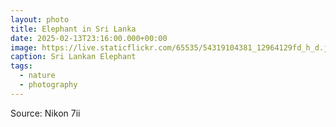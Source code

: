 ```yaml
---
layout: photo
title: Elephant in Sri Lanka
date: 2025-02-13T23:16:00.000+00:00
image: https://live.staticflickr.com/65535/54319104381_12964129fd_h_d.jpg
caption: Sri Lankan Elephant
tags:
  - nature
  - photography
---
```

Source: Nikon 7ii
